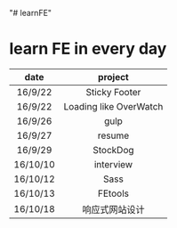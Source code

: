 "# learnFE" 
# learn FE  in every day
date| project
:-----:|:------:
16/9/22 |Sticky Footer
16/9/22 |Loading like OverWatch
16/9/26 |gulp 
16/9/27 |resume
16/9/29 |StockDog
16/10/10|interview
16/10/12|Sass
16/10/13|FEtools
16/10/18|响应式网站设计